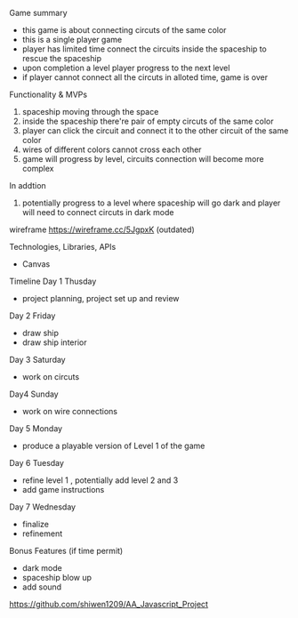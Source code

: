 Game summary
- this game is about connecting circuts of the same color
- this is a single player game 
- player has limited time connect the circuits inside the spaceship to rescue the spaceship 
- upon completion a level player progress to the next level
- if player cannot connect all the circuts in alloted time, game is over

Functionality & MVPs
1. spaceship moving through the space
2. inside the spaceship there're pair of empty circuts of the same color
3. player can click the circuit and connect it to the other circuit of the same color
4. wires of different colors cannot cross each other 
5. game will progress by level, circuits connection will become more complex 


In addtion
1. potentially progress to a level where spaceship will go dark and player will
need to connect circuts in dark mode


wireframe
https://wireframe.cc/5JgpxK (outdated)

Technologies, Libraries, APIs
- Canvas

Timeline
Day 1 Thusday 
- project planning, project set up and review 

Day 2 Friday
- draw ship 
- draw ship interior 

Day 3 Saturday
- work on circuts 

Day4 Sunday
- work on wire connections 

Day 5 Monday
- produce a playable version of Level 1 of the game

Day 6 Tuesday 
- refine level 1 , potentially add level 2 and 3
- add game instructions 

Day 7 Wednesday 
- finalize
- refinement

Bonus Features (if time permit)
- dark mode
- spaceship blow up
- add sound


https://github.com/shiwen1209/AA_Javascript_Project
